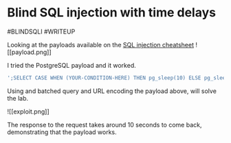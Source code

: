 # Blind SQL injection with time delays
#BLINDSQLI 
#WRITEUP 

Looking at the payloads available on the [SQL injection cheatsheet](https://portswigger.net/web-security/sql-injection/cheat-sheet)
![[payload.png]]

I tried the PostgreSQL payload and it worked.

```SQL
';SELECT CASE WHEN (YOUR-CONDITION-HERE) THEN pg_sleep(10) ELSE pg_sleep(0) END--
```

Using and batched query and URL encoding the payload above, will solve the lab.

![[exploit.png]]

The response to the request takes around 10 seconds to come back, demonstrating that the payload works.

